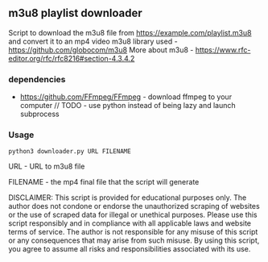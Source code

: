 ## m3u8 playlist downloader 

Script to download the m3u8 file from https://example.com/playlist.m3u8 and convert it to an mp4 video 
m3u8 library used - https://github.com/globocom/m3u8
More about m3u8 - https://www.rfc-editor.org/rfc/rfc8216#section-4.3.4.2

### dependencies
* https://github.com/FFmpeg/FFmpeg - download ffmpeg to your computer // TODO - use python instead of being lazy and launch subprocess

### Usage
```
python3 downloader.py URL FILENAME
```
URL - URL to m3u8 file

FILENAME - the mp4 final file that the script will generate


DISCLAIMER: This script is provided for educational purposes only. The author does not condone or endorse the unauthorized scraping of websites or the use of scraped data for illegal or unethical purposes. Please use this script responsibly and in compliance with all applicable laws and website terms of service. The author is not responsible for any misuse of this script or any consequences that may arise from such misuse. By using this script, you agree to assume all risks and responsibilities associated with its use.
